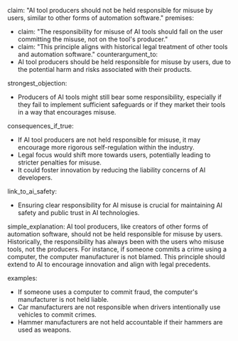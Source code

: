 claim: "AI tool producers should not be held responsible for misuse by users, similar to other forms of automation software."
premises:
  - claim: "The responsibility for misuse of AI tools should fall on the user committing the misuse, not on the tool's producer."
  - claim: "This principle aligns with historical legal treatment of other tools and automation software."
counterargument_to:
  - AI tool producers should be held responsible for misuse by users, due to the potential harm and risks associated with their products.

strongest_objection:
  - Producers of AI tools might still bear some responsibility, especially if they fail to implement sufficient safeguards or if they market their tools in a way that encourages misuse.

consequences_if_true:
  - If AI tool producers are not held responsible for misuse, it may encourage more rigorous self-regulation within the industry.
  - Legal focus would shift more towards users, potentially leading to stricter penalties for misuse.
  - It could foster innovation by reducing the liability concerns of AI developers.

link_to_ai_safety:
  - Ensuring clear responsibility for AI misuse is crucial for maintaining AI safety and public trust in AI technologies.

simple_explanation:
  AI tool producers, like creators of other forms of automation software, should not be held responsible for misuse by users. Historically, the responsibility has always been with the users who misuse tools, not the producers. For instance, if someone commits a crime using a computer, the computer manufacturer is not blamed. This principle should extend to AI to encourage innovation and align with legal precedents.

examples:
  - If someone uses a computer to commit fraud, the computer's manufacturer is not held liable.
  - Car manufacturers are not responsible when drivers intentionally use vehicles to commit crimes.
  - Hammer manufacturers are not held accountable if their hammers are used as weapons.